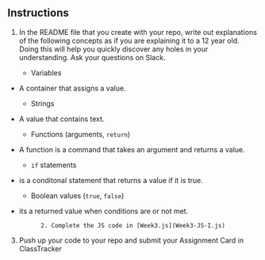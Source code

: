 ## Instructions
1. In the README file that you create with your repo, write out explanations of the following concepts as if you are explaining it to a 12 year old.  Doing this will help you quickly discover any holes in your understanding.  Ask your questions on Slack.
		
	* Variables
- A container that assigns a value.
	* Strings
- A value that contains text. 
	* Functions (arguments, `return`)
- A function is a command that takes an argument and returns a value. 
	* `if` statements
- is a conditonal statement that returns a value if it is true. 
	* Boolean values (`true`, `false`)
- its a returned value when conditions are or not met. 


			2. Complete the JS code in [Week3.js](Week3-JS-I.js)

3. Push up your code to your repo and submit your Assignment Card in ClassTracker
